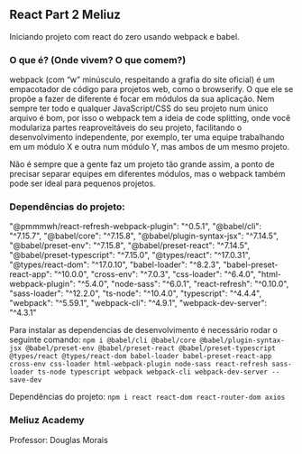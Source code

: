 ## React Part 2 Meliuz
Iniciando projeto com react do zero usando webpack e babel.


### O que é? (Onde vivem? O que comem?)
webpack (com “w” minúsculo, respeitando a grafia do site oficial) é um empacotador de código para projetos web, como o browserify. O que ele se propõe a fazer de diferente é focar em módulos da sua aplicação. Nem sempre ter todo e qualquer JavaScript/CSS do seu projeto num único arquivo é bom, por isso o webpack tem a ideia de code splitting, onde você modulariza partes reaproveitáveis do seu projeto, facilitando o desenvolvimento independente, por exemplo, ter uma equipe trabalhando em um módulo X e outra num módulo Y, mas ambos de um mesmo projeto.

Não é sempre que a gente faz um projeto tão grande assim, a ponto de precisar separar equipes em diferentes módulos, mas o webpack também pode ser ideal para pequenos projetos.

### Dependências do projeto:
"@pmmmwh/react-refresh-webpack-plugin": "^0.5.1",
"@babel/cli": "^7.15.7",
"@babel/core": "^7.15.8",
"@babel/plugin-syntax-jsx": "^7.14.5",
"@babel/preset-env": "^7.15.8",
"@babel/preset-react": "^7.14.5",
"@babel/preset-typescript": "^7.15.0",
"@types/react": "^17.0.31",
"@types/react-dom": "^17.0.10",
"babel-loader": "^8.2.3",
"babel-preset-react-app": "^10.0.0",
"cross-env": "^7.0.3",
"css-loader": "^6.4.0",
"html-webpack-plugin": "^5.4.0",
"node-sass": "^6.0.1",
"react-refresh": "^0.10.0",
"sass-loader": "^12.2.0",
"ts-node": "^10.4.0",
"typescript": "^4.4.4",
"webpack": "^5.59.1",
"webpack-cli": "^4.9.1",
"webpack-dev-server": "^4.3.1"

Para instalar as dependencias de desenvolvimento é necessário rodar o seguinte comando: `npm i @babel/cli @babel/core @babel/plugin-syntax-jsx @babel/preset-env @babel/preset-react @babel/preset-typescript @types/react @types/react-dom babel-loader babel-preset-react-app cross-env css-loader html-webpack-plugin node-sass react-refresh sass-loader ts-node typescript webpack webpack-cli webpack-dev-server --save-dev`

Dependências do projeto: `npm i react react-dom react-router-dom axios`

### Meliuz Academy
Professor: Douglas Morais